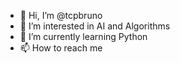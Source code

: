 - 👋 Hi, I’m @tcpbruno
- 👀 I’m interested in AI and Algorithms
- 🌱 I’m currently learning Python
- 📫 How to reach me 

<!---
tcpbruno/tcpbruno is a ✨ special ✨ repository because its `README.md` (this file) appears on your GitHub profile.
You can click the Preview link to take a look at your changes.
--->
